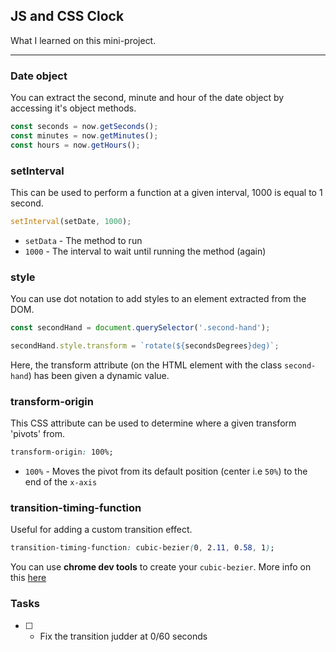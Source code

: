 ## JS and CSS Clock

What I learned on this mini-project.

*******

### Date object

You can extract the second, minute and hour of the date object by accessing it's object methods.

``` javascript
const seconds = now.getSeconds();
const minutes = now.getMinutes();
const hours = now.getHours();
```

### setInterval

This can be used to perform a function at a given interval, 1000 is equal to 1 second.

``` javascript
setInterval(setDate, 1000);
```

- `setData` - The method to run
- `1000` - The interval to wait until running the method (again)

### style

You can use dot notation to add styles to an element extracted from the DOM.

``` javascript
const secondHand = document.querySelector('.second-hand');

secondHand.style.transform = `rotate(${secondsDegrees}deg)`;
```

Here, the transform attribute (on the HTML element with the class `second-hand`) has been given a dynamic value.

### transform-origin

This CSS attribute can be used to determine where a given transform 'pivots' from.

``` CSS
transform-origin: 100%;
```

- `100%` - Moves the pivot from its default position (center i.e `50%`) to the end of the `x-axis`

### transition-timing-function

Useful for adding a custom transition effect.

``` CSS
transition-timing-function: cubic-bezier(0, 2.11, 0.58, 1);
```

You can use **chrome dev tools** to create your `cubic-bezier`. More info on this [here](https://plus.google.com/+UmarHansa/posts/KJbumJ6wkrn)

### Tasks

- [ ] - Fix the transition judder at 0/60 seconds
